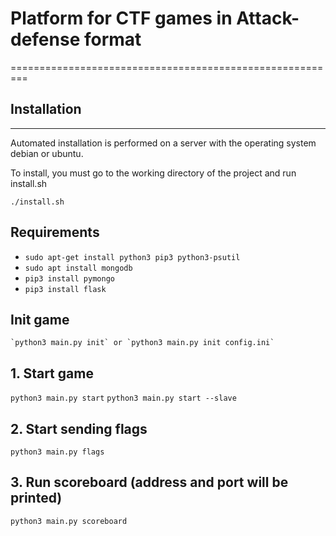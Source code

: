# Platform for CTF games in Attack-defense format
=========================================================
## Installation
---------
Automated installation is performed on a server with the operating system debian or ubuntu.

To install, you must go to the working directory of the project and run install.sh

    ./install.sh

## Requirements

* `sudo apt-get install python3 pip3 python3-psutil`
* `sudo apt install mongodb`
* `pip3 install pymongo`
* `pip3 install flask`

## Init game

	`python3 main.py init` or `python3 main.py init config.ini`

## 1. Start game
`python3 main.py start`
`python3 main.py start --slave`

## 2. Start sending flags
`python3 main.py flags`

## 3. Run scoreboard (address and port will be printed)
`python3 main.py scoreboard`
